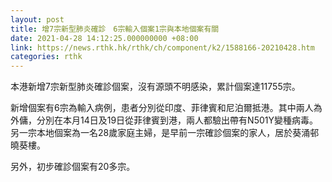 ```yaml
---
layout: post
title: 增7宗新型肺炎確診　6宗輸入個案1宗與本地個案有關
date: 2021-04-28 14:12:25.000000000 +08:00
link: https://news.rthk.hk/rthk/ch/component/k2/1588166-20210428.htm
categories: rthk
---
```


本港新增7宗新型肺炎確診個案，沒有源頭不明感染，累計個案達11755宗。

新增個案有6宗為輸入病例，患者分別從印度、菲律賓和尼泊爾抵港。其中兩人為外傭，分別在本月14日及19日從菲律賓到港，兩人都驗出帶有N501Y變種病毒。另一宗本地個案為一名28歲家庭主婦，是早前一宗確診個案的家人，居於葵涌邨曉葵樓。

另外，初步確診個案有20多宗。
